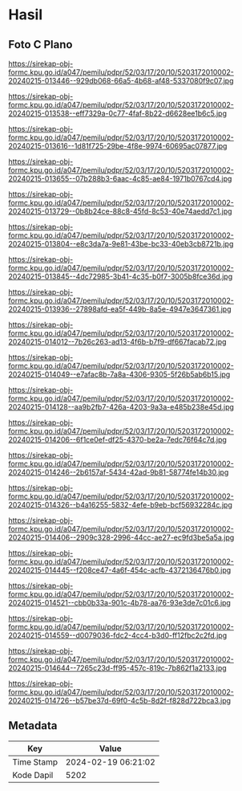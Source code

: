 # Hasil

## Foto C Plano

https://sirekap-obj-formc.kpu.go.id/a047/pemilu/pdpr/52/03/17/20/10/5203172010002-20240215-013446--929db068-66a5-4b68-af48-5337080f9c07.jpg

https://sirekap-obj-formc.kpu.go.id/a047/pemilu/pdpr/52/03/17/20/10/5203172010002-20240215-013538--eff7329a-0c77-4faf-8b22-d6628ee1b6c5.jpg

https://sirekap-obj-formc.kpu.go.id/a047/pemilu/pdpr/52/03/17/20/10/5203172010002-20240215-013616--1d81f725-29be-4f8e-9974-60695ac07877.jpg

https://sirekap-obj-formc.kpu.go.id/a047/pemilu/pdpr/52/03/17/20/10/5203172010002-20240215-013655--07b288b3-6aac-4c85-ae84-1971b0767cd4.jpg

https://sirekap-obj-formc.kpu.go.id/a047/pemilu/pdpr/52/03/17/20/10/5203172010002-20240215-013729--0b8b24ce-88c8-45fd-8c53-40e74aedd7c1.jpg

https://sirekap-obj-formc.kpu.go.id/a047/pemilu/pdpr/52/03/17/20/10/5203172010002-20240215-013804--e8c3da7a-9e81-43be-bc33-40eb3cb8721b.jpg

https://sirekap-obj-formc.kpu.go.id/a047/pemilu/pdpr/52/03/17/20/10/5203172010002-20240215-013845--4dc72985-3b41-4c35-b0f7-3005b8fce36d.jpg

https://sirekap-obj-formc.kpu.go.id/a047/pemilu/pdpr/52/03/17/20/10/5203172010002-20240215-013936--27898afd-ea5f-449b-8a5e-4947e3647361.jpg

https://sirekap-obj-formc.kpu.go.id/a047/pemilu/pdpr/52/03/17/20/10/5203172010002-20240215-014012--7b26c263-ad13-4f6b-b7f9-df667facab72.jpg

https://sirekap-obj-formc.kpu.go.id/a047/pemilu/pdpr/52/03/17/20/10/5203172010002-20240215-014049--e7afac8b-7a8a-4306-9305-5f26b5ab6b15.jpg

https://sirekap-obj-formc.kpu.go.id/a047/pemilu/pdpr/52/03/17/20/10/5203172010002-20240215-014128--aa9b2fb7-426a-4203-9a3a-e485b238e45d.jpg

https://sirekap-obj-formc.kpu.go.id/a047/pemilu/pdpr/52/03/17/20/10/5203172010002-20240215-014206--6f1ce0ef-df25-4370-be2a-7edc76f64c7d.jpg

https://sirekap-obj-formc.kpu.go.id/a047/pemilu/pdpr/52/03/17/20/10/5203172010002-20240215-014246--2b6157af-5434-42ad-9b81-58774fe14b30.jpg

https://sirekap-obj-formc.kpu.go.id/a047/pemilu/pdpr/52/03/17/20/10/5203172010002-20240215-014326--b4a16255-5832-4efe-b9eb-bcf56932284c.jpg

https://sirekap-obj-formc.kpu.go.id/a047/pemilu/pdpr/52/03/17/20/10/5203172010002-20240215-014406--2909c328-2996-44cc-ae27-ec9fd3be5a5a.jpg

https://sirekap-obj-formc.kpu.go.id/a047/pemilu/pdpr/52/03/17/20/10/5203172010002-20240215-014445--f208ce47-4a6f-454c-acfb-4372136476b0.jpg

https://sirekap-obj-formc.kpu.go.id/a047/pemilu/pdpr/52/03/17/20/10/5203172010002-20240215-014521--cbb0b33a-901c-4b78-aa76-93e3de7c01c6.jpg

https://sirekap-obj-formc.kpu.go.id/a047/pemilu/pdpr/52/03/17/20/10/5203172010002-20240215-014559--d0079036-fdc2-4cc4-b3d0-ff12fbc2c2fd.jpg

https://sirekap-obj-formc.kpu.go.id/a047/pemilu/pdpr/52/03/17/20/10/5203172010002-20240215-014644--7265c23d-ff95-457c-819c-7b862f1a2133.jpg

https://sirekap-obj-formc.kpu.go.id/a047/pemilu/pdpr/52/03/17/20/10/5203172010002-20240215-014726--b57be37d-69f0-4c5b-8d2f-f828d722bca3.jpg


## Metadata

| Key        | Value               |
| ---------- | ------------------- |
| Time Stamp | 2024-02-19 06:21:02 |
| Kode Dapil | 5202                |




